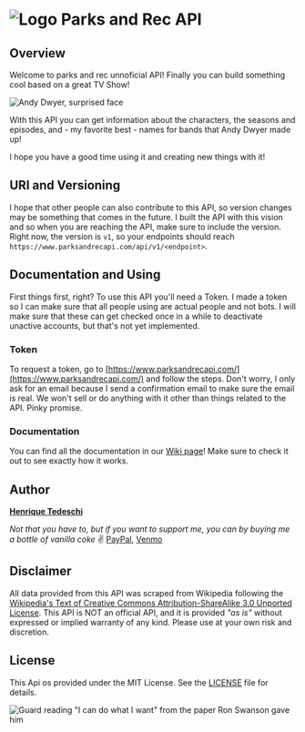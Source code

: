 # ![Logo Parks and Rec API](https://parksandrecapi.com/img/logo.svg)

## Overview
Welcome to parks and rec unnoficial API! Finally you can build something cool based on a great TV Show!

![Andy Dwyer, surprised face](https://media3.giphy.com/media/90F8aUepslB84/giphy.gif)

With this API you can get information about the characters, the seasons and episodes, and - my favorite best - names for bands that Andy Dwyer made up!

I hope you have a good time using it and creating new things with it!

## URI and Versioning
I hope that other people can also contribute to this API, so version changes may be something that comes in the future. I built the API with this vision and so when you are reaching the API, make sure to include the version. Right now, the version is `v1`, so your endpoints should reach `https://www.parksandrecapi.com/api/v1/<endpoint>`.

## Documentation and Using
First things first, right? To use this API you'll need a Token. I made a token so I can make sure that all people using are actual people and not bots. I will make sure that these can get checked once in a while to deactivate unactive accounts, but that's not yet implemented. 
### Token 
To request a token, go to [https://www.parksandrecapi.com/](https://www.parksandrecapi.com/) and follow the steps. Don't worry, I only ask for an email because I send a confirmation email to make sure the email is real. We won't sell or do anything with it other than things related to the API. Pinky promise.
### Documentation
You can find all the documentation in our [Wiki page]([https://github.com/htedeschi/parks-and-rec-api/wiki](https://github.com/htedeschi/parks-and-rec-api/wiki))! Make sure to check it out to see exactly how it works.

## Author
**[Henrique Tedeschi](https://github.com/htedeschi)**

*Not that you have to, but if you want to support me, you can by buying me a bottle of vanilla coke* ✌ [PayPal](http://paypal.me/henriquetedeschi), [Venmo](https://venmo.com/Henrique-Tedeschi)

## Disclaimer
All data provided from this API was scraped from Wikipedia following the [Wikipedia's Text of Creative Commons Attribution-ShareAlike 3.0 Unported License](https://en.wikipedia.org/wiki/Wikipedia:Text_of_Creative_Commons_Attribution-ShareAlike_3.0_Unported_License). This API is NOT an official API, and it is provided *"as is"* without expressed or implied warranty of any kind. Please use at your own risk and discretion.

## License
This Api os provided under the MIT License. See the [LICENSE](https://github.com/htedeschi/parks-and-rec-api/blob/master/LICENSE) file for details.

![Guard reading "I can do what I want" from the paper Ron Swanson gave him](https://media.giphy.com/media/jL0c2TrfDUz9S/200.gif)
